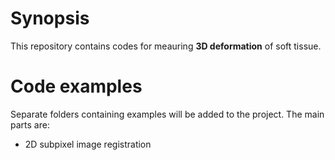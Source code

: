 
# Synopsis

This repository contains codes for meauring **3D deformation** of soft tissue. 

# Code examples

Separate folders containing examples will be added to the project. The main parts are:
- 2D subpixel image registration

